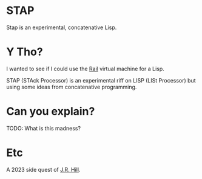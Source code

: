 # STAP

Stap is an experimental, concatenative Lisp.

# Y Tho?

I wanted to see if I could use the [Rail](https://github.com/hiljusti/rail)
virtual machine for a Lisp.

STAP (STAck Processor) is an experimental riff on LISP (LISt Processor) but
using some ideas from concatenative programming.

# Can you explain?

TODO: What is this madness?

# Etc

A 2023 side quest of [J.R. Hill](https://so.dang.cool).
